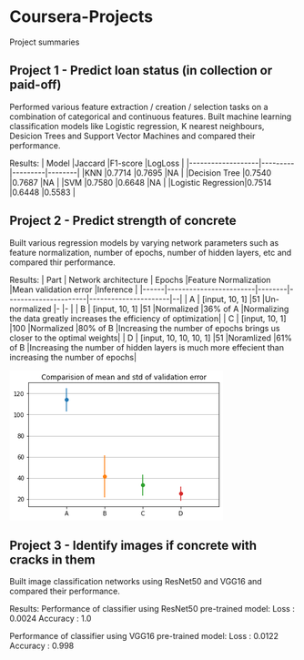 # Coursera-Projects

Project summaries

## Project 1 - Predict loan status (in collection or paid-off) 
Performed various feature extraction / creation / selection tasks on a combination of categorical and continuous features. 
Built machine learning classification models like Logistic regression, K nearest neighbours, Desicion Trees and Support Vector Machines and compared their performance.

Results:
| Model             |Jaccard	|F1-score	|LogLoss |
|-------------------|---------|---------|--------|
|KNN	              |0.7714	  |0.7695	  |NA      |
|Decision Tree	    |0.7540	  |0.7687	  |NA      |
|SVM	              |0.7580	  |0.6648	  |NA      |
|Logistic Regression|0.7514	  |0.6448	  |0.5583  |

## Project 2 - Predict strength of concrete  
Built various regression models by varying network parameters such as feature normalization, number of epochs, number of hidden layers, etc and compared thir performance. 

Results:
| Part | Network architecture   | Epochs |Feature Normalization |Mean validation error |Inference |
|------|------------------------|--------|----------------------|----------------------|--|
| A    | [input, 10, 1]         |51      |Un-normalized         |-                     |-  |
| B    | [input, 10, 1]         |51      |Normalized            |36% of A              |Normalizing the data greatly increases the efficiency of optimization|
| C    | [input, 10, 1]         |100     |Normalized            |80% of B              |Increasing the number of epochs brings us closer to the optimal weights|
| D    | [input, 10, 10, 10, 1] |51      |Noramlized            |61% of B              |Increasing the number of hidden layers is much more effecient than increasing the number of epochs|

<img src="comparison.png">

## Project 3 - Identify images if concrete with cracks in them
Built image classification networks using ResNet50 and VGG16 and compared their performance. 

Results:
Performance of classifier using ResNet50 pre-trained model:
Loss     : 0.0024
Accuracy : 1.0

Performance of classifier using VGG16 pre-trained model:
Loss     : 0.0122
Accuracy : 0.998
